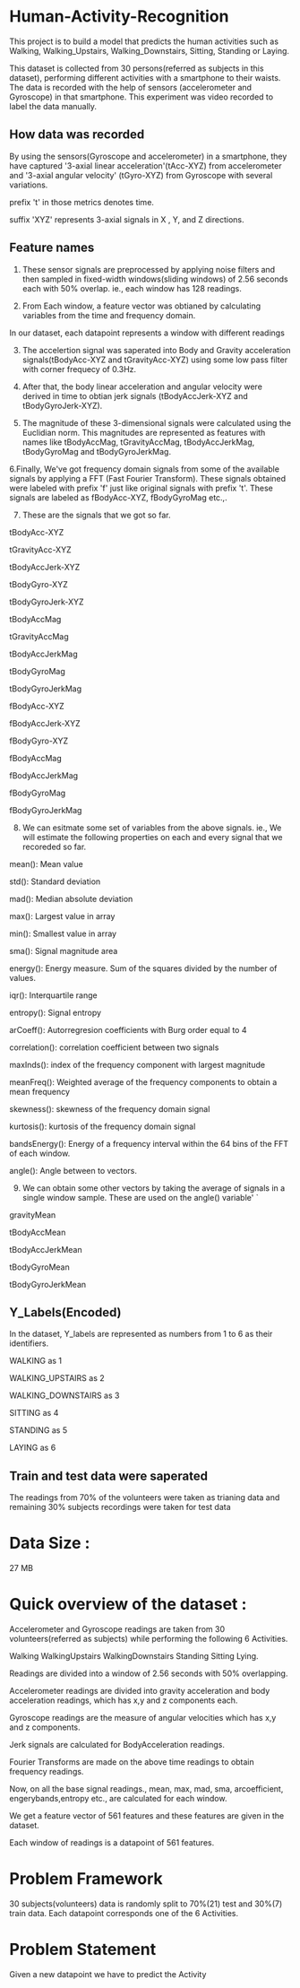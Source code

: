 # Human-Activity-Recognition

This project is to build a model that predicts the human activities such as Walking, Walking_Upstairs, Walking_Downstairs, Sitting, Standing or Laying.

This dataset is collected from 30 persons(referred as subjects in this dataset), performing different activities with a smartphone to their waists. The data is recorded with the help of sensors (accelerometer and Gyroscope) in that smartphone. This experiment was video recorded to label the data manually.

## How data was recorded
By using the sensors(Gyroscope and accelerometer) in a smartphone, they have captured '3-axial linear acceleration'(tAcc-XYZ) from accelerometer and '3-axial angular velocity' (tGyro-XYZ) from Gyroscope with several variations.

prefix 't' in those metrics denotes time.

suffix 'XYZ' represents 3-axial signals in X , Y, and Z directions.

## Feature names
1. These sensor signals are preprocessed by applying noise filters and then sampled in fixed-width windows(sliding windows) of 2.56 seconds each with 50% overlap. ie., each window has 128 readings.

2. From Each window, a feature vector was obtianed by calculating variables from the time and frequency domain.

  In our dataset, each datapoint represents a window with different readings

3. The accelertion signal was saperated into Body and Gravity acceleration signals(tBodyAcc-XYZ and tGravityAcc-XYZ) using some low pass filter with corner frequecy of 0.3Hz.

4. After that, the body linear acceleration and angular velocity were derived in time to obtian jerk signals (tBodyAccJerk-XYZ and tBodyGyroJerk-XYZ).

5. The magnitude of these 3-dimensional signals were calculated using the Euclidian norm. This magnitudes are represented as features with names like tBodyAccMag, tGravityAccMag, tBodyAccJerkMag, tBodyGyroMag and tBodyGyroJerkMag.

6.Finally, We've got frequency domain signals from some of the available signals by applying a FFT (Fast Fourier Transform). These signals obtained were labeled with prefix 'f' just like original signals with prefix 't'. These signals are labeled as fBodyAcc-XYZ, fBodyGyroMag etc.,.

7. These are the signals that we got so far.

tBodyAcc-XYZ

tGravityAcc-XYZ

tBodyAccJerk-XYZ

tBodyGyro-XYZ

tBodyGyroJerk-XYZ

tBodyAccMag

tGravityAccMag

tBodyAccJerkMag

tBodyGyroMag

tBodyGyroJerkMag

fBodyAcc-XYZ

fBodyAccJerk-XYZ

fBodyGyro-XYZ

fBodyAccMag

fBodyAccJerkMag

fBodyGyroMag

fBodyGyroJerkMag

8. We can esitmate some set of variables from the above signals. ie., We will estimate the following properties on each and every signal that we recoreded so far.


mean(): Mean value

std(): Standard deviation

mad(): Median absolute deviation

max(): Largest value in array

min(): Smallest value in array

sma(): Signal magnitude area

energy(): Energy measure. Sum of the squares divided by the number of values.

iqr(): Interquartile range

entropy(): Signal entropy

arCoeff(): Autorregresion coefficients with Burg order equal to 4

correlation(): correlation coefficient between two signals

maxInds(): index of the frequency component with largest magnitude

meanFreq(): Weighted average of the frequency components to obtain a mean frequency

skewness(): skewness of the frequency domain signal

kurtosis(): kurtosis of the frequency domain signal

bandsEnergy(): Energy of a frequency interval within the 64 bins of the FFT of each window.

angle(): Angle between to vectors.

9. We can obtain some other vectors by taking the average of signals in a single window sample. These are used on the angle() variable' `



gravityMean

tBodyAccMean

tBodyAccJerkMean

tBodyGyroMean

tBodyGyroJerkMean

## Y_Labels(Encoded)
In the dataset, Y_labels are represented as numbers from 1 to 6 as their identifiers.

WALKING as 1

WALKING_UPSTAIRS as 2

WALKING_DOWNSTAIRS as 3

SITTING as 4

STANDING as 5

LAYING as 6

## Train and test data were saperated

The readings from 70% of the volunteers were taken as trianing data and remaining 30% subjects recordings were taken for test 
data

# Data Size :
27 MB

# Quick overview of the dataset :
Accelerometer and Gyroscope readings are taken from 30 volunteers(referred as subjects) while performing the following 6 Activities.

Walking
WalkingUpstairs
WalkingDownstairs
Standing
Sitting
Lying.


Readings are divided into a window of 2.56 seconds with 50% overlapping.

Accelerometer readings are divided into gravity acceleration and body acceleration readings, which has x,y and z components each.

Gyroscope readings are the measure of angular velocities which has x,y and z components.

Jerk signals are calculated for BodyAcceleration readings.

Fourier Transforms are made on the above time readings to obtain frequency readings.

Now, on all the base signal readings., mean, max, mad, sma, arcoefficient, engerybands,entropy etc., are calculated for each window.

We get a feature vector of 561 features and these features are given in the dataset.

Each window of readings is a datapoint of 561 features.

# Problem Framework
30 subjects(volunteers) data is randomly split to 70%(21) test and 30%(7) train data.
Each datapoint corresponds one of the 6 Activities.

# Problem Statement
Given a new datapoint we have to predict the Activity
